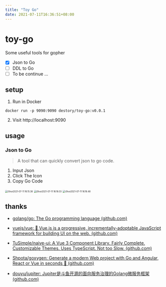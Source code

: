 ```yaml
---
title: "Toy Go"
date: 2021-07-11T16:36:51+08:00
---
```


# toy-go
Some useful tools for gopher

- [x] Json to Go
- [ ] DDL to Go
- [ ] To be continue ...

## setup

1. Run in Docker

```shell
docker run -p 9090:9090 destory/toy-go:v0.0.1
```

2. Visit http://localhost:9090

## usage

### Json to Go

> A tool that can quickly convert json to go code.

1. Input Json
2. Click The Icon
3. Copy Go Code

<img src="https://picgo-1258294340.cos.ap-shanghai.myqcloud.com/picgo/iShot2021-07-11%2016.15.38.png" alt="iShot2021-07-11 16.15.38" style="zoom:50%;" />



<img src="https://picgo-1258294340.cos.ap-shanghai.myqcloud.com/picgo/iShot2021-07-11%2016.16.03.png" alt="iShot2021-07-11 16.16.03" style="zoom:50%;" />

<img src="https://picgo-1258294340.cos.ap-shanghai.myqcloud.com/picgo/iShot2021-07-11%2016.16.48.png" alt="iShot2021-07-11 16.16.48" style="zoom:50%;" />

## thanks

- [golang/go: The Go programming language (github.com)](https://github.com/golang/go)

- [vuejs/vue: 🖖 Vue.js is a progressive, incrementally-adoptable JavaScript framework for building UI on the web. (github.com)](https://github.com/vuejs/vue)
- [TuSimple/naive-ui: A Vue 3 Component Library. Fairly Complete. Customizable Themes. Uses TypeScript. Not too Slow. (github.com)](https://github.com/TuSimple/naive-ui)
- [Shpota/goxygen: Generate a modern Web project with Go and Angular, React or Vue in seconds 🚀 (github.com)](https://github.com/Shpota/goxygen)
- [douyu/jupiter: Jupiter是斗鱼开源的面向服务治理的Golang微服务框架 (github.com)](https://github.com/douyu/jupiter)




